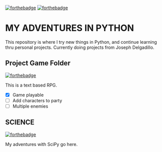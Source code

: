 [![forthebadge](http://forthebadge.com/images/badges/fuck-it-ship-it.svg)](http://forthebadge.com) [![forthebadge](http://forthebadge.com/images/badges/made-with-python.svg)](http://forthebadge.com)

# MY ADVENTURES IN PYTHON

This repository is where I try new things in Python, and continue learning thru personal projects.  Currently doing projects from Joseph Delgadillo.

## Project Game Folder
[![forthebadge](http://forthebadge.com/images/badges/designed-in-etch-a-sketch.svg)](http://forthebadge.com)

This is a text based RPG.

- [x] Game playable
- [ ] Add characters to party
- [ ] Multiple enemies

## SCIENCE
[![forthebadge](http://forthebadge.com/images/badges/built-with-science.svg)](http://forthebadge.com)

My adventures with SciPy go here.
